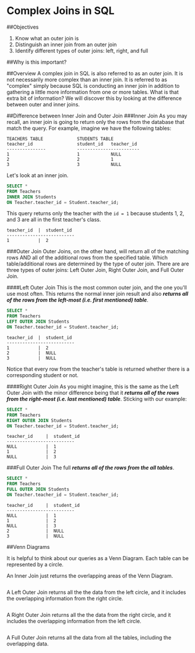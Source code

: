 # Complex Joins in SQL

##Objectives
1. Know what an outer join is
1. Distinguish an inner join from an outer join
2. Identify different types of outer joins: left, right, and full

##Why is this important?

##Overview
A complex join in SQL is also referred to as an outer join. It is not necessarily more complex than an inner join. It is referred to as "complex" simply because SQL is conducting an inner join in addition to gathering a little more information from one or more tables. What is that extra bit of information? We will discover this by looking at the difference between outer and inner joins.

##Difference between Inner Join and Outer Join
###Inner Join
As you may recall, an inner join is going to return only the rows from the database that match the query. For example, imagine we have the following tables:

```
TEACHERS TABLE             STUDENTS TABLE
teacher_id                 student_id   teacher_id
---------------            ------------------------
1                          1            NULL
2                          2            1
3                          3            NULL
```

Let's look at an inner join.

```sql
SELECT * 
FROM Teachers 
INNER JOIN Students 
ON Teacher.teacher_id = Student.teacher_id;
```

This query returns only the teacher with the `id = 1` because students 1, 2, and 3 are all in the first teacher's class.

```
teacher_id  |  student_id          
--------------------------
1           |  2
```

###Outer Join
Outer Joins, on the other hand, will return all of the matching rows AND all of the additional rows from the specified table. Which table/additional rows are determined by the type of outer join. There are are three types of outer joins: Left Outer Join, Right Outer Join, and Full Outer Join.

####Left Outer Join
This is the most common outer join, and the one you'll use most often. This returns the normal inner join result and also ***returns all of the rows from the left-most (i.e. first mentioned) table***.

```sql
SELECT * 
FROM Teachers 
LEFT OUTER JOIN Students 
ON Teacher.teacher_id = Student.teacher_id;
```

```
teacher_id  |  student_id          
--------------------------
1           |  2
2           |  NULL
3           |  NULL
```
Notice that every row from the teacher's table is returned whether there is a corresponding student or not.

####Right Outer Join
As you might imagine, this is the same as the Left Outer Join with the minor difference being that it ***returns all of the rows from the right-most (i.e. last mentioned) table***. Sticking with our example:

```sql
SELECT * 
FROM Teachers 
RIGHT OUTER JOIN Students 
ON Teacher.teacher_id = Student.teacher_id;
```

```
teacher_id     |  student_id          
--------------------------
NULL           |  1
1              |  2
NULL           |  3
```

###Full Outer Join
The full ***returns all of the rows from the all tables***.

```sql
SELECT * 
FROM Teachers 
FULL OUTER JOIN Students 
ON Teacher.teacher_id = Student.teacher_id;
```

```
teacher_id     |  student_id          
--------------------------
NULL           |  1
1              |  2
NULL           |  3
2              |  NULL
3              |  NULL
```

##Venn Diagrams

It is helpful to think about our queries as a Venn Diagram. Each table can be represented by a circle. 

An Inner Join just returns the overlapping areas of the Venn Diagram.

<image>

A Left Outer Join returns all the the data from the left circle, and it includes the overlapping information from the right circle.

<image>

A Right Outer Join returns all the the data from the right circle, and it includes the overlapping information from the left circle.

<image>

A Full Outer Join returns all the data from all the tables, including the overlapping data.

<image>